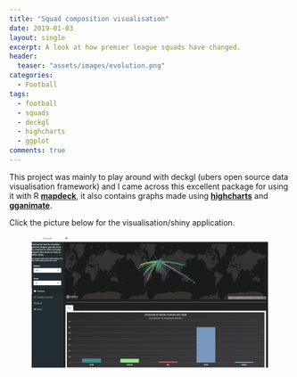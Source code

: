 ```yaml
---
title: "Squad composition visualisation"
date: 2019-01-03
layout: single
excerpt: A look at how premier league squads have changed.
header:
  teaser: "assets/images/evolution.png"
categories:
  - Football
tags:
  - football
  - squads
  - deckgl
  - highcharts
  - ggplot
comments: true
---
```


This project was mainly to play around with deckgl (ubers open source data visualisation framework) and I came across this excellent package for using it with R [**mapdeck**](https://github.com/SymbolixAU/mapdeck), it also contains graphs made using [**highcharts**](http://jkunst.com/highcharter/) and [**gganimate**](https://github.com/thomasp85/gganimate).

Click the picture below for the visualisation/shiny application.


<figure class='centre'>
	<a href="https://markclare1992.xyz/shiny/Shiny.Apps/squad-app/"><img src="/assets/images/squad-app.png"></a>
</figure>
